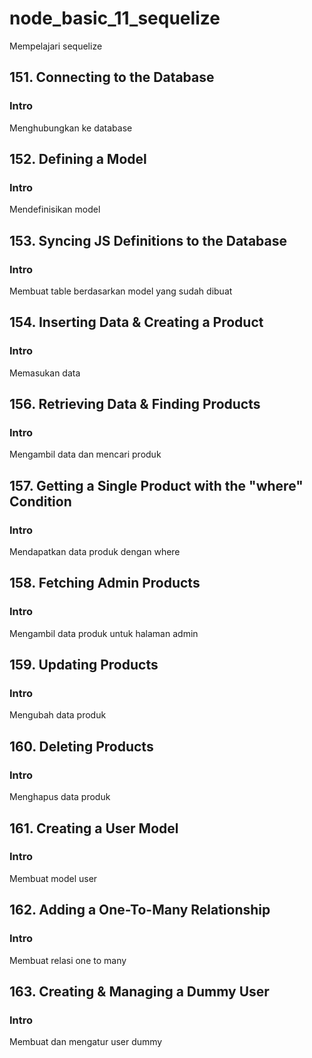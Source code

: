 # node_basic_11_sequelize

Mempelajari sequelize

## 151. Connecting to the Database

### Intro

Menghubungkan ke database

## 152. Defining a Model

### Intro

Mendefinisikan model

## 153. Syncing JS Definitions to the Database

### Intro

Membuat table berdasarkan model yang sudah dibuat

## 154. Inserting Data & Creating a Product

### Intro

Memasukan data

## 156. Retrieving Data & Finding Products

### Intro

Mengambil data dan mencari produk

## 157. Getting a Single Product with the "where" Condition

### Intro

Mendapatkan data produk dengan where

## 158. Fetching Admin Products

### Intro

Mengambil data produk untuk halaman admin

## 159. Updating Products

### Intro

Mengubah data produk

## 160. Deleting Products

### Intro

Menghapus data produk

## 161. Creating a User Model

### Intro

Membuat model user

## 162. Adding a One-To-Many Relationship

### Intro

Membuat relasi one to many

## 163. Creating & Managing a Dummy User

### Intro

Membuat dan mengatur user dummy
